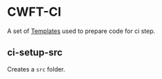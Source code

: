# CWFT-CI

A set of [Templates](https://github.com/kubefirst/gitops-template/blob/main/components/argo-cwfts/cwft-ci.yaml) used to prepare code for ci step. 


##  ci-setup-src

Creates a `src` folder. 
